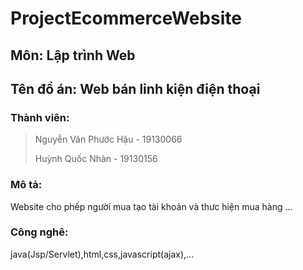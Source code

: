 # ProjectEcommerceWebsite
## Môn: Lập trình Web
## Tên đồ án: Web bán linh kiện điện thoại
### Thành viên:
>
> Nguyễn Văn Phước Hậu - 19130066
> 
> Huỳnh Quốc Nhàn - 19130156
### Mô tả:
Website cho phếp người mua tạo tài khoản và thưc hiện mua hàng
...
### Công nghê:
java(Jsp/Servlet),html,css,javascript(ajax),...




